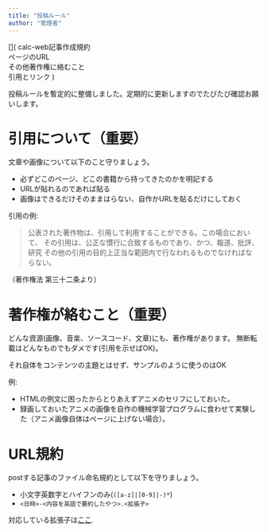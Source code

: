 ```yaml
---
title: "投稿ルール"
author: "管理者"
---
```


[](
calc-web記事作成規約\
ページのURL\
その他著作権に絡むこと\
引用とリンク
)

投稿ルールを暫定的に整備しました。定期的に更新しますのでたびたび確認お願いします。

# 引用について（重要）

文章や画像について以下のこと守りましょう。

 - 必ずどこのページ、どこの書籍から持ってきたのかを明記する
 - URLが貼れるのであれば貼る
 - 画像はできるだけそのままはらない、自作かURLを貼るだけにしておく

引用の例:

> 公表された著作物は、引用して利用することができる。この場合において、
> その引用は、公正な慣行に合致するものであり、かつ、報道、批評、研究
> その他の引用の目的上正当な範囲内で行なわれるものでなければならない。

（著作権法 第三十二条より）

# 著作権が絡むこと（重要）

どんな資源(画像、音楽、ソースコード、文章)にも、著作権があります。
無断転載はどんなものでもダメです(引用を示せばOK)。

それ自体をコンテンツの主題とはせず、サンプルのように使うのはOK

例:

 - HTMLの例文に困ったからとりあえずアニメのセリフにしておいた。
 - 録画しておいたアニメの画像を自作の機械学習プログラムに食わせて実験した（アニメ画像自体はページに上げない場合）。

# URL規約

postする記事のファイル命名規約として以下を守りましょう。

 - 小文字英数字とハイフンのみ(`([a-z]|[0-9]|-)*`)
 - `<日時>-<内容を英語で要約したやつ>.<拡張子>`

対応している拡張子は[ここ](http://pandoc.org/).
